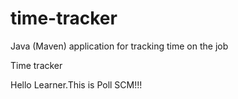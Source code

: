 # time-tracker
Java (Maven) application for tracking time on the job

Time tracker

Hello Learner.This is Poll SCM!!!
